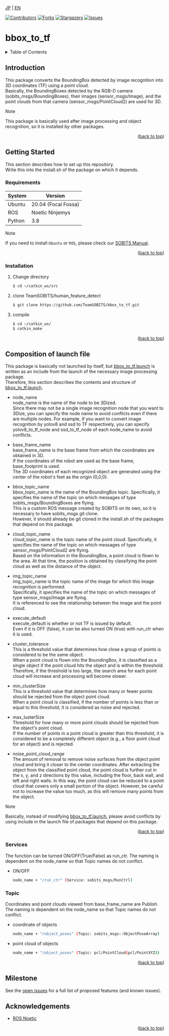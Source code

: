 <a name="readme-top"></a>

[JP](README.md) | [EN](README_en.md)

[![Contributors][contributors-shield]][contributors-url]
[![Forks][forks-shield]][forks-url]
[![Stargazers][stars-shield]][stars-url]
[![Issues][issues-shield]][issues-url]
<!-- [![MIT License][license-shield]][license-url] -->

# bbox_to_tf

<!-- 目次 -->
<details>
  <summary>Table of Contents</summary>
  <ol>
    <li>
      <a href="#Introduction">Introduction</a>
    </li>
    <li>
      <a href="#Getting Started">Getting Started</a>
      <ul>
        <li><a href="#Requirements">Requirements</a></li>
        <li><a href="#Installation">Installation</a></li>
      </ul>
    </li>
    <li><a href="#Composition of launch file">Composition of launch file</a></li>
    <li><a href="#Milestone">Milestone</a></li>
    <li><a href="#Acknowledgements">Acknowledgements</a></li>
  </ol>
</details>


<!-- レポジトリの概要 -->
## Introduction

<!-- [![Product Name Screen Shot][product-screenshot]](https://example.com) -->

This package converts the BoundingBox detected by image recognition into 3D coordinates (TF) using a point cloud.\
Basically, the BoundingBoxes detected by the RGB-D camera (sobits_msgs/BoundingBoxes), their images (sensor_msgs/Image), and the point clouds from that camera (sensor_msgs/PointCloud2) are used for 3D.

> [!NOTE]
> This package is basically used after image processing and object recognition, so it is installed by other packages.



<p align="right">(<a href="#readme-top">back to top</a>)</p>


<!-- セットアップ -->
## Getting Started

This section describes how to set up this repository.\
Write this into the install.sh of the package on which it depends.

### Requirements



| System  | Version |
| ------------- | ------------- |
| Ubuntu | 20.04 (Focal Fossa) |
| ROS | Noetic Ninjemys |
| Python | 3.8 |

> [!NOTE]
> If you need to install `Ubuntu` or `ROS`, please check our [SOBITS Manual](https://github.com/TeamSOBITS/sobits_manual#%E9%96%8B%E7%99%BA%E7%92%B0%E5%A2%83%E3%81%AB%E3%81%A4%E3%81%84%E3%81%A6).

<p align="right">(<a href="#readme-top">back to top</a>)</p>

### Installation

1. Change directory
   ```sh
   $ cd ~/catkin_ws/src
   ```
2. clone TeamSOBITS/human_feature_detect
   ```sh
   $ git clone https://github.com/TeamSOBITS/bbox_to_tf.git
   ```
3. compile
   ```sh
   $ cd ~/catkin_ws/
   $ catkin_make
   ```

<p align="right">(<a href="#readme-top">back to top</a>)</p>


<!-- 実行・操作方法 -->
## Composition of launch file

This package is basically not launched by itself, but [bbox_to_tf.launch](/launch/bbox_to_tf.launch) is written as an include from the launch of the necessary image processing package.\
Therefore, this section describes the contents and structure of [bbox_to_tf.launch](/launch/bbox_to_tf.launch).

- node_name\
  node_name is the name of the node to be 3Dized.\
  Since there may not be a single image recognition node that you want to 3Dize, you can specify the node name to avoid conflicts even if there are multiple nodes.
  For example, if you want to convert image recognition by yolov8 and ssd to TF respectively, you can specify yolov8_to_tf_node and ssd_to_tf_node of each node_name to avoid conflicts.

- base_frame_name\
  base_frame_name is the base frame from which the coordinates are obtained in 3D.\
  If the coordinates of the robot are used as the base frame, base_footprint is used.\
  The 3D coordinates of each recognized object are generated using the center of the robot's feet as the origin (0,0,0).

- bbox_topic_name\
  bbox_topic_name is the name of the BoundingBox topic.
  Specifically, it specifies the name of the topic on which messages of type sobits_msgs/BoundingBoxes are flying.\
  This is a custom ROS message created by SOBITS on its own, so it is necessary to have sobits_msgs git clone.\
  However, it should already be git cloned in the install.sh of the packages that depend on this package.

- cloud_topic_name\
  cloud_topic_name is the topic name of the point cloud.
  Specifically, it specifies the name of the topic on which messages of type sensor_msgs/PointCloud2 are flying.\
  Based on the information in the BoundingBox, a point cloud is flown to the area.
  At that time, the position is obtained by classifying the point cloud as well as the distance of the object.

- img_topic_name\
  img_topic_name is the topic name of the image for which this image recognition is performed.\
  Specifically, it specifies the name of the topic on which messages of type sensor_msgs/Image are flying.\
  It is referenced to see the relationship between the image and the point cloud.

- execute_default\
  execute_default is whether or not TF is issued by default.\
  Even if it is OFF (false), it can be also turned ON (true) with run_ctr when it is used.

- cluster_tolerance\
  This is a threshold value that determines how close a group of points is considered to be the same object.\
  When a point cloud is flown into the BoundingBox, it is classified as a single object if the point cloud hits the object and is within the threshold.
  Therefore, if the threshold is too large, the search area for each point cloud will increase and processing will become slower.

- min_clusterSize\
  This is a threshold value that determines how many or fewer points should be rejected from the object point cloud.\
  When a point cloud is classified, if the number of points is less than or equal to this threshold, it is considered as noise and rejected.

- max_lusterSize\
  Threshold for how many or more point clouds should be rejected from the object's point cloud.\
  If the number of points in a point cloud is greater than this threshold, it is considered to be a completely different object (e.g., a floor point cloud for an object) and is rejected.

- noise_point_cloud_range\
  The amount of removal to remove noise surfaces from the object point cloud and bring it closer to the center coordinates.
  After extracting the object from the classified point cloud, the point cloud is further cut in the x, y, and z directions by this value, including the floor, back wall, and left and right walls.
  In this way, the point cloud can be reduced to a point cloud that covers only a small portion of the object.
  However, be careful not to increase the value too much, as this will remove many points from the object.


> [!NOTE]
> Basically, instead of modifying [bbox_to_tf.launch](/launch/bbox_to_tf.launch), please avoid conflicts by using include in the launch file of packages that depend on this package.

<p align="right">(<a href="#readme-top">back to top</a>)</p>


### Services
The function can be turned ON/OFF(True/False) as run_ctr.
The naming is dependent on the node_name so that Topic names do not conflict.
- ON/OFF
  ```sh
  node_name + "/run_ctr" (Service: sobits_msgs/RunCtrl)
  ```

### Topic
Coordinates and point clouds viewed from base_frame_name are Publish.
The naming is dependent on the node_name so that Topic names do not conflict.
- coordinate of objects
  ```sh
  node_name + "/object_poses" (Topic: sobits_msgs::ObjectPoseArray)
  ```

- point cloud of objects
  ```sh
  node_name + "/object_poses" (Topic: pcl/PointCloud(pcl/PointXYZ))
  ```

<p align="right">(<a href="#readme-top">back to top</a>)</p>


<!-- マイルストーン -->
## Milestone

See the [open issues](issues-url) for a full list of proposed features (and known issues).


<!-- 参考文献 -->
## Acknowledgements

* [ROS Noetic](http://wiki.ros.org/noetic)

<!-- MARKDOWN LINKS & IMAGES -->
<!-- https://www.markdownguide.org/basic-syntax/#reference-style-links -->
[contributors-shield]: https://img.shields.io/github/contributors/TeamSOBITS/bbox_to_tf.svg?style=for-the-badge
[contributors-url]: https://github.com/TeamSOBITS/bbox_to_tf/graphs/contributors
[forks-shield]: https://img.shields.io/github/forks/TeamSOBITS/bbox_to_tf.svg?style=for-the-badge
[forks-url]: https://github.com/TeamSOBITS/bbox_to_tf/network/members
[stars-shield]: https://img.shields.io/github/stars/TeamSOBITS/bbox_to_tf.svg?style=for-the-badge
[stars-url]: https://github.com/TeamSOBITS/bbox_to_tf/stargazers
[issues-shield]: https://img.shields.io/github/issues/TeamSOBITS/bbox_to_tf.svg?style=for-the-badge
[issues-url]: https://github.com/TeamSOBITS/bbox_to_tf/issues
[license-shield]: https://img.shields.io/github/license/TeamSOBITS/bbox_to_tf.svg?style=for-the-badge
[license-url]: LICENSE

<p align="right">(<a href="#readme-top">back to top</a>)</p>


<!-- MARKDOWN LINKS & IMAGES -->
<!-- https://www.markdownguide.org/basic-syntax/#reference-style-links -->
<!-- []:  -->

